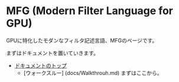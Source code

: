 # MFG (Modern Filter Language for GPU)

GPUに特化したモダンなフィルタ記述言語、MFGのページです。

まずはドキュメントを置いていきます。

- [ドキュメントのトップ](docs/index.md)
   - [ウォークスルー] (docs/Walkthrouh.md) まずはここから。
